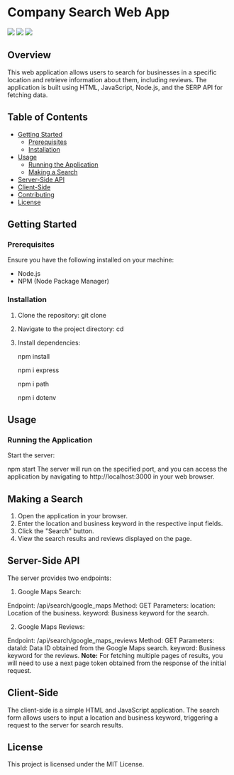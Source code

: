 # Company Search Web App

<img src="https://img.shields.io/badge/javascript-%23323330.svg?style=for-the-badge&logo=javascript&logoColor=%23F7DF1E"/> <img src="https://img.shields.io/badge/node.js-6DA55F?style=for-the-badge&logo=node.js&logoColor=white"/> <img src="https://img.shields.io/badge/express.js-%23404d59.svg?style=for-the-badge&logo=express&logoColor=%2361DAFB"/>

## Overview

This web application allows users to search for businesses in a specific location and retrieve information about them, including reviews. The application is built using HTML, JavaScript, Node.js, and the SERP API for fetching data.

## Table of Contents

- [Getting Started](#getting-started)
  - [Prerequisites](#prerequisites)
  - [Installation](#installation)
- [Usage](#usage)
  - [Running the Application](#running-the-application)
  - [Making a Search](#making-a-search)
- [Server-Side API](#server-side-api)
- [Client-Side](#client-side)
- [Contributing](#contributing)
- [License](#license)

## Getting Started

### Prerequisites

Ensure you have the following installed on your machine:

- Node.js
- NPM (Node Package Manager)

### Installation

1. Clone the repository:
    git clone <repository-url>
2. Navigate to the project directory: 
    cd <project-directory>
3. Install dependencies:
   
    npm install
   
    npm i express
   
    npm i path
   
    npm i dotenv 

## Usage

### Running the Application
Start the server:

npm start
The server will run on the specified port, and you can access the application by navigating to http://localhost:3000 in your web browser.

## Making a Search
1. Open the application in your browser.
2. Enter the location and business keyword in the respective input fields.
3. Click the "Search" button.
4. View the search results and reviews displayed on the page.

## Server-Side API
The server provides two endpoints:

1. Google Maps Search:

Endpoint: /api/search/google_maps
Method: GET
Parameters:
location: Location of the business.
keyword: Business keyword for the search.

2. Google Maps Reviews:

Endpoint: /api/search/google_maps_reviews
Method: GET
Parameters:
dataId: Data ID obtained from the Google Maps search.
keyword: Business keyword for the reviews.
**Note:** For fetching multiple pages of results, you will need to use a next page token obtained from the response of the initial request.

## Client-Side
The client-side is a simple HTML and JavaScript application. The search form allows users to input a location and business keyword, triggering a request to the server for search results.

## License 
This project is licensed under the MIT License.
